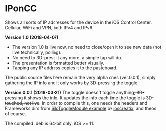 # IPonCC
Shows all sorts of IP addresses for the device in the iOS Control Center. Cellular, WiFi and VPN, both IPv4 and IPv6.

**Version 1.0 (2018-04-07)**
* The version 1.0 is live now, no need to close/open it to see new data (not live technically, polling).
* No need to 3D-press it any more, a simple tap will do.
* The presentation is formatted better visually.
* Tapping any IP address copies it to the pasteboard.

The public source files here remain the very alpha ones (ver.0.0.1), simply gathering the IP info and it only works by 3D-pressing the toggle.

**Version 0.0.1 (2018-03-21)**
The toggle doesn't toggle anything~~, 3D-pressing it shows the info. It updates the info each time the toggle is 3D-touched, not live~~.
In order to compile this, one needs the headers and Frameworks dirs from [SiloToggleModule example](https://github.com/ioscreatix/SiloToggleModule) by [ioscreatix](https://github.com/ioscreatix), and theos of course.

The compiled .deb is 64-bit only. iOS >= 11.
